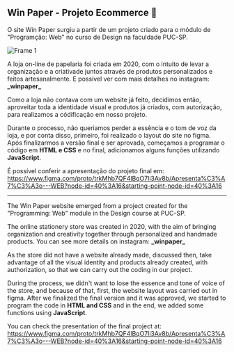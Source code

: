 ## Win Paper - Projeto Ecommerce  :orange_book:

O site Win Paper surgiu a partir de um projeto criado para o módulo de "Programção: Web" no curso de Design na faculdade PUC-SP.

![Frame 1](https://user-images.githubusercontent.com/119085196/212963198-4234d184-577e-48d4-a806-9e44da63febb.png)

A loja on-line de papelaria foi criada em 2020, com o intuito de levar a organização e a criativade juntos através de produtos personalizados e feitos artesanalmente. E possível ver com mais detalhes no instagram: **\_winpaper_**

Como a loja não contava com um website já feito, decidimos então, aproveitar toda a identidade visual e produtos já criados, com autorização, para realizamos a códificação em nosso projeto. 

Durante o processo, não queriamos perder a essência e o tom de voz da loja, e por conta disso, primeiro, foi realizado o layout do site no figma. Após finalizarmos a versão final e ser aprovada, começamos a programar o código em **HTML e CSS** e no final, adicionamos alguns funções utilizando **JavaScript**.  

É possível conferir a apresentação do projeto final em:  https://www.figma.com/proto/trkMhb7QF4lBqO7li3Av8b/Apresenta%C3%A7%C3%A3o---WEB?node-id=40%3A16&starting-point-node-id=40%3A16

-----

The Win Paper website emerged from a project created for the "Programming: Web" module in the Design course at PUC-SP.

The online stationery store was created in 2020, with the aim of bringing organization and creativity together through personalized and handmade products. You can see more details on instagram: **\_winpaper_**

As the store did not have a website already made, discussed then, take advantage of all the visual identity and products already created, with authorization, so that we can carry out the coding in our project.

During the process, we didn't want to lose the essence and tone of voice of the store, and because of that, first, the website layout was carried out in figma. After we finalized the final version and it was approved, we started to program the code in **HTML and CSS** and in the end, we added some functions using **JavaScript**.

You can check the presentation of the final project at: https://www.figma.com/proto/trkMhb7QF4lBqO7li3Av8b/Apresenta%C3%A7%C3%A3o---WEB?node-id=40%3A16&starting-point-node-id=40%3A16
